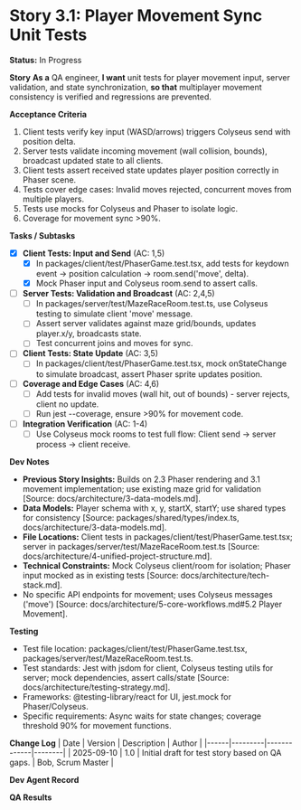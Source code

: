 # Story 3.1: Player Movement Sync Unit Tests

**Status:** In Progress

**Story**
**As a** QA engineer,
**I want** unit tests for player movement input, server validation, and state synchronization,
**so that** multiplayer movement consistency is verified and regressions are prevented.

**Acceptance Criteria**
1. Client tests verify key input (WASD/arrows) triggers Colyseus send with position delta.
2. Server tests validate incoming movement (wall collision, bounds), broadcast updated state to all clients.
3. Client tests assert received state updates player position correctly in Phaser scene.
4. Tests cover edge cases: Invalid moves rejected, concurrent moves from multiple players.
5. Tests use mocks for Colyseus and Phaser to isolate logic.
6. Coverage for movement sync >90%.

**Tasks / Subtasks**
- [x] **Client Tests: Input and Send** (AC: 1,5)
  - [x] In packages/client/test/PhaserGame.test.tsx, add tests for keydown event -> position calculation -> room.send('move', delta).
  - [x] Mock Phaser input and Colyseus room.send to assert calls.
- [ ] **Server Tests: Validation and Broadcast** (AC: 2,4,5)
  - [ ] In packages/server/test/MazeRaceRoom.test.ts, use Colyseus testing to simulate client 'move' message.
  - [ ] Assert server validates against maze grid/bounds, updates player.x/y, broadcasts state.
  - [ ] Test concurrent joins and moves for sync.
- [ ] **Client Tests: State Update** (AC: 3,5)
  - [ ] In packages/client/test/PhaserGame.test.tsx, mock onStateChange to simulate broadcast, assert Phaser sprite updates position.
- [ ] **Coverage and Edge Cases** (AC: 4,6)
  - [ ] Add tests for invalid moves (wall hit, out of bounds) - server rejects, client no update.
  - [ ] Run jest --coverage, ensure >90% for movement code.
- [ ] **Integration Verification** (AC: 1-4)
  - [ ] Use Colyseus mock rooms to test full flow: Client send -> server process -> client receive.

**Dev Notes**
- **Previous Story Insights:** Builds on 2.3 Phaser rendering and 3.1 movement implementation; use existing maze grid for validation [Source: docs/architecture/3-data-models.md].
- **Data Models:** Player schema with x, y, startX, startY; use shared types for consistency [Source: packages/shared/types/index.ts, docs/architecture/3-data-models.md].
- **File Locations:** Client tests in packages/client/test/PhaserGame.test.tsx; server in packages/server/test/MazeRaceRoom.test.ts [Source: docs/architecture/4-unified-project-structure.md].
- **Technical Constraints:** Mock Colyseus client/room for isolation; Phaser input mocked as in existing tests [Source: docs/architecture/tech-stack.md].
- No specific API endpoints for movement; uses Colyseus messages ('move') [Source: docs/architecture/5-core-workflows.md#5.2 Player Movement].

**Testing**
- Test file location: packages/client/test/PhaserGame.test.tsx, packages/server/test/MazeRaceRoom.test.ts.
- Test standards: Jest with jsdom for client, Colyseus testing utils for server; mock dependencies, assert calls/state [Source: docs/architecture/testing-strategy.md].
- Frameworks: @testing-library/react for UI, jest.mock for Phaser/Colyseus.
- Specific requirements: Async waits for state changes; coverage threshold 90% for movement functions.

**Change Log**
| Date | Version | Description | Author |
|------|---------|-------------|--------|
| 2025-09-10 | 1.0 | Initial draft for test story based on QA gaps. | Bob, Scrum Master |

**Dev Agent Record**

**QA Results**